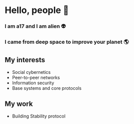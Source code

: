# Hello, people 👋
### I am a17 and I am alien 👽
### I came from deep space to improve your planet :earth_americas:

## My interests
* Social cybernetics
* Peer-to-peer networks
* Information security
* Base systems and core protocols

## My work
* Building Stability protocol

<!--
**a17/a17** is a ✨ _special_ ✨ repository because its `README.md` (this file) appears on your GitHub profile.

Here are some ideas to get you started:

- 🔭 I’m currently working on ...
- 🌱 I’m currently learning ...
- 👯 I’m looking to collaborate on ...
- 🤔 I’m looking for help with ...
- 💬 Ask me about ...
- 📫 How to reach me: ...
- 😄 Pronouns: ...
- ⚡ Fun fact: ...
-->
